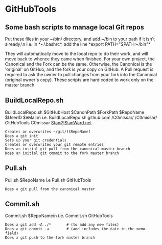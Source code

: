# GitHubTools

## Some bash scripts to manage local Git repos

Put these files in your ~/bin/ directory, and add ~/bin to your path if it isn't already;\n
i.e. in *~/.bashrc*, add the line *export PATH="$PATH:~/bin"*

They will automatically move to the local repo to do their work, and will move back to whence they came when finished.
For your own project, the Canonical and the Fork can be the same.
Otherwise, the Canonical is the 'original' on GitHub, and the fork is your copy on GitHub.
A Pull request is required to ask the owner to pull changes from your fork into the Canonical (original owner's copy).
These scripts are hard coded to work only on the master branch.

## BuildLocalRepo.sh

BuildLocalRepo.sh $GitHubHost $CanonPath $ForkPath $RepoName $UserID $eMail\n
i.e.	BuildLocalRepo.sh github.com /C0missar/ /C0missar/ GitHubTools C0missar Stan@StanWard.net 

	Creates or overwrites ~/git/($RepoName)
	Does a git init
	Sets up your git credentials
	Creates or overwrites your git remote entries
	Does an initial git pull from the canonical master branch
	Does an initial git commit to the fork master branch

## Pull.sh
Pull.sh $RepoName
i.e 	Pull.sh GitHubTools

	Does a git pull from the canonical master

## Commit.sh
Commit.sh $RepoName\n
i.e.	Commit.sh GitHubTools

	Does a git add -A ./*		# (to add any new files)
	Does a git commit -a		# (and includes the date in the memo field)
	Does a git push to the fork master branch
